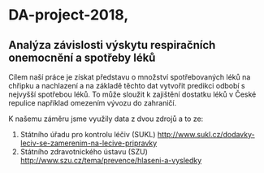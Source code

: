 # DA-project-2018, 
## Analýza závislosti výskytu respiračních onemocnění a spotřeby léků

Cílem naší práce je získat představu o množství spotřebovaných léků na chřipku a nachlazení a na základě těchto dat vytvořit predikci odbobí s nejvyšší spotřebou léků. To může sloužit k zajištění dostatku léků v České repulice například omezením vývozu do zahraničí.

K našemu záměru jsme využily data z dvou zdrojů a to ze:

1) Státního úřadu pro kontrolu léčiv (SUKL) http://www.sukl.cz/dodavky-leciv-se-zamerenim-na-lecive-pripravky
2) Státního zdravotnického ústavu (SZU) http://www.szu.cz/tema/prevence/hlaseni-a-vysledky
